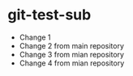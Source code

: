 # git-test-sub

- Change 1
- Change 2 from main repository
- Change 3 from mian repository
- Change 4 from mian repository
